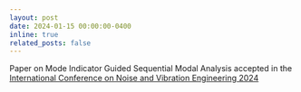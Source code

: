 ```yaml
---
layout: post
date: 2024-01-15 00:00:00-0400
inline: true
related_posts: false
---
```


Paper on Mode Indicator Guided Sequential Modal Analysis accepted in the [International Conference on Noise and Vibration Engineering 2024](https://www.isma-isaac.be/)
